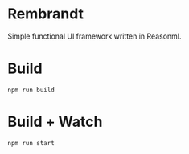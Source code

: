 # Rembrandt

Simple functional UI framework written in Reasonml.

# Build
```
npm run build
```

# Build + Watch

```
npm run start
```
